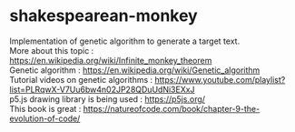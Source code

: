 # shakespearean-monkey
Implementation of genetic algorithm to generate a target text.
</br>
More about this topic : https://en.wikipedia.org/wiki/Infinite_monkey_theorem
</br>
Genetic algorithm : https://en.wikipedia.org/wiki/Genetic_algorithm
</br>
Tutorial videos on genetic algorithms : https://www.youtube.com/playlist?list=PLRqwX-V7Uu6bw4n02JP28QDuUdNi3EXxJ
</br>
p5.js drawing library is being used : https://p5js.org/
</br>
This book is great : https://natureofcode.com/book/chapter-9-the-evolution-of-code/

